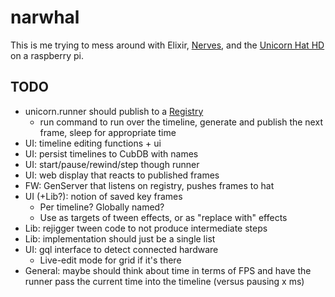 # narwhal

This is me trying to mess around with Elixir, [Nerves](http://nerves-project.org/), and the 
[Unicorn Hat HD](https://shop.pimoroni.com/products/unicorn-hat-hd) on a raspberry pi.

## TODO

- unicorn.runner should publish to a 
  [Registry](https://hexdocs.pm/elixir/Registry.html#module-using-as-a-pubsub)
  - run command to run over the timeline, generate and publish the 
    next frame, sleep for appropriate time 
- UI: timeline editing functions + ui
- UI: persist timelines to CubDB with names
- UI: start/pause/rewind/step though runner
- UI: web display that reacts to published frames
- FW: GenServer that listens on registry, pushes frames to hat
- UI (+Lib?): notion of saved key frames
  - Per timeline? Globally named?
  - Use as targets of tween effects, or as "replace with" effects
- Lib: rejigger tween code to not produce intermediate steps
- Lib: implementation should just be a single list
- UI: gql interface to detect connected hardware
  - Live-edit mode for grid if it's there
- General: maybe should think about time in terms of FPS and have the runner pass the current time into the timeline (versus pausing x ms)
